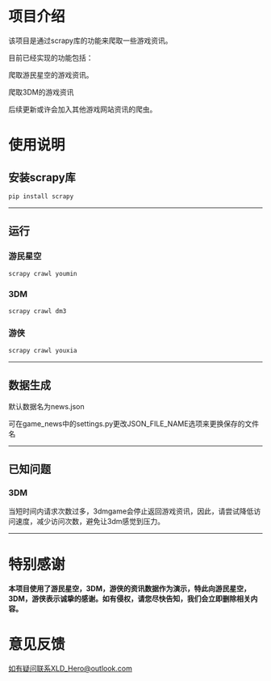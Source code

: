 # 项目介绍

该项目是通过scrapy库的功能来爬取一些游戏资讯。

目前已经实现的功能包括：

爬取游民星空的游戏资讯。

爬取3DM的游戏资讯

后续更新或许会加入其他游戏网站资讯的爬虫。

# 使用说明

## 安装scrapy库

```bash
pip install scrapy
```

---

## 运行
### 游民星空
```bash
scrapy crawl youmin
```
### 3DM
```bash
scrapy crawl dm3
```
### 游侠
```bash
scrapy crawl youxia
```
---
## 数据生成

默认数据名为news.json

可在game_news中的settings.py更改JSON_FILE_NAME选项来更换保存的文件名

---

## 已知问题

### 3DM
当短时间内请求次数过多，3dmgame会停止返回游戏资讯，因此，请尝试降低访问速度，减少访问次数，避免让3dm感觉到压力。

---

# 特别感谢

**本项目使用了游民星空，3DM，游侠的资讯数据作为演示，特此向游民星空，3DM，游侠表示诚挚的感谢。如有侵权，请您尽快告知，我们会立即删除相关内容。**

# 意见反馈

如有疑问联系XLD_Hero@outlook.com
